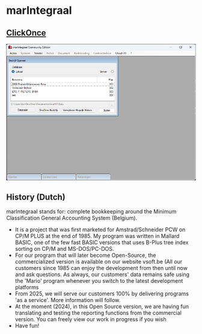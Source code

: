# marIntegraal

## [ClickOnce][ClickOnce]

![MARINTEGRAAL](img/marIntegraalVSVB.png)

## History (Dutch)

marIntegraal stands for: complete bookkeeping around the Minimum Classification General Accounting System (Belgium).

- It is a project that was first marketed for Amstrad/Schneider PCW on CP/M PLUS at the end of 1985. My program was written in Mallard BASIC, one of the few fast BASIC versions that uses B-Plus tree index sorting on CP/M and MS-DOS/PC-DOS.
- For our program that will later become Open-Source, the commercialized version is available on our website vsoft.be (All our customers since 1985 can enjoy the development from then until now and ask questions. As always, our customers' data remains safe using the 'Mario' program whenever you switch to the latest development platforms
- From 2025, we will serve our customers 100% by delivering programs 'as a service'. More information will follow.
- At the moment (2024), in this Open Source version, we are having fun translating and testing the reporting functions from the commercial version. You can freely view our work in progress if you wish
- Have fun!

[ClickOnce]: https://clickonce.vsoft.be/MarIntegraal/publish.htm
